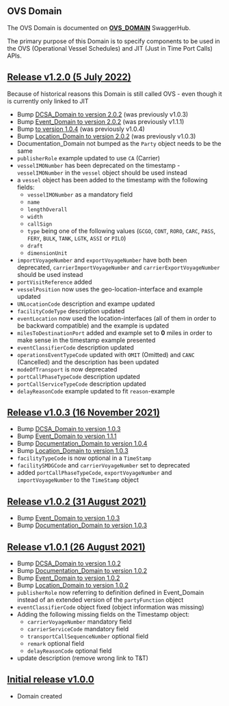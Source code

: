 ## OVS Domain

The OVS Domain is documented on [**OVS_DOMAIN**](https://app.swaggerhub.com/domains-docs/dcsaorg/OVS_DOMAIN) SwaggerHub.

The primary purpose of this Domain is to specify components to be used in the OVS (Operational Vessel Schedules) and JIT (Just in Time Port Calls) APIs.

<a name="v120"></a>[Release v1.2.0 (5 July 2022)](https://app.swaggerhub.com/domains-docs/dcsaorg/OVS_DOMAIN/1.2.0)
---
Because of historical reasons this Domain is still called OVS - even though it is currently only linked to JIT

- Bump [DCSA_Domain to version 2.0.2](https://github.com/dcsaorg/DCSA-OpenAPI/tree/master/domain/event#v202) (was previously v1.0.3)
- Bump [Event_Domain to version 2.0.2](https://github.com/dcsaorg/DCSA-OpenAPI/tree/master/domain/event#v202) (was previously v1.1.1)
- Bump [ to version 1.0.4](https://github.com/dcsaorg/DCSA-OpenAPI/tree/master/domain/documentation#v104) (was previously v1.0.4)
- Bump [Location_Domain to version 2.0.2](https://github.com/dcsaorg/DCSA-OpenAPI/tree/master/domain/location#v202) (was previously v1.0.3)
- Documentation_Domain not bumped as the `Party` object needs to be the same
- `publisherRole` example updated to use `CA` (Carrier)
- `vesselIMONumber` has been deprecated on the timestamp - `vesselIMONumber` in the `vessel` object should be used instead
- a `vessel` object has been added to the timestamp with the following fields:
  - `vesselIMONumber` as a mandatory field
  - `name`
  - `lengthOverall`
  - `width`
  - `callSign`
  - `type` being one of the following values (`GCGO`, `CONT`, `RORO`, `CARC`, `PASS`, `FERY`, `BULK`, `TANK`, `LGTK`, `ASSI` or `PILO`)
  - `draft`
  - `dimensionUnit`
- `importVoyageNumber` and `exportVoyageNumber` have both been deprecated, `carrierImportVoyageNumber` and `carrierExportVoyageNumber` should be used instead
- `portVisitReference` added
- `vesselPosition` now uses the geo-location-interface and example updated
- `UNLocationCode` description and exampe updated
- `facilityCodeType` description updated
- `eventLocation` now used the location-interfaces (all of them in order to be backward compatible) and the example is updated
- `milesToDestinationPort` added and example set to **0** miles in order to make sense in the timestamp example presented
- `eventClassifierCode` description updated
- `operationsEventTypeCode` updated with `OMIT` (Omitted) and `CANC` (Cancelled) and the description has been updated
- `modeOfTransport` is now deprecated
- `portCallPhaseTypeCode` description updated
- `portCallServiceTypeCode` description updated
- `delayReasonCode` example updated to fit `reason`-example

<a name="v103"></a>[Release v1.0.3 (16 November 2021)](https://app.swaggerhub.com/domains-docs/dcsaorg/OVS_DOMAIN/1.0.3)
---
- Bump [DCSA_Domain to version 1.0.3](https://github.com/dcsaorg/DCSA-OpenAPI/tree/master/domain/event#v103)
- Bump [Event_Domain to version 1.1.1](https://github.com/dcsaorg/DCSA-OpenAPI/tree/master/domain/event#v111)
- Bump [Documentation_Domain to version 1.0.4](https://github.com/dcsaorg/DCSA-OpenAPI/tree/master/domain/documentation#v104)
- Bump [Location_Domain to version 1.0.3](https://github.com/dcsaorg/DCSA-OpenAPI/tree/master/domain/location#v103)
- `facilityTypeCode` is now optional in a `TimeStamp`
- `facilitySMDGCode` and `carrierVoyageNumber` set to deprecated
- added `portCallPhaseTypeCode`, `exportVoyageNumber` and `importVoyageNumber` to the `TimeStamp` object

<a name="v102"></a>[Release v1.0.2 (31 August 2021)](https://app.swaggerhub.com/domains-docs/dcsaorg/OVS_DOMAIN/1.0.2)
---
- Bump [Event_Domain to version 1.0.3](https://github.com/dcsaorg/DCSA-OpenAPI/tree/master/domain/event#v103)
- Bump [Documentation_Domain to version 1.0.3](https://github.com/dcsaorg/DCSA-OpenAPI/tree/master/domain/documentation#v103)

<a name="v101"></a>[Release v1.0.1 (26 August 2021)](https://app.swaggerhub.com/domains-docs/dcsaorg/OVS_DOMAIN/1.0.1)
---
- Bump [DCSA_Domain to version 1.0.2](https://github.com/dcsaorg/DCSA-OpenAPI/tree/master/domain/dcsa#v102)
- Bump [Documentation_Domain to version 1.0.2](https://github.com/dcsaorg/DCSA-OpenAPI/tree/master/domain/documentation#v102)
- Bump [Event_Domain to version 1.0.2](https://github.com/dcsaorg/DCSA-OpenAPI/tree/master/domain/event#v102)
- Bump [Location_Domain to version 1.0.2](https://github.com/dcsaorg/DCSA-OpenAPI/tree/master/domain/location#v102)
- `publisherRole` now referring to definition defined in Event_Domain instead of an extended version of the `partyFunction` object
- `eventClassifierCode` object fixed (object information was missing)
- Adding the following missing fields on the Timestamp object:
  - `carrierVoyageNumber` mandatory field
  - `carrierServiceCode` mandatory field
  - `transportCallSequenceNumber` optional field
  - `remark` optional field
  - `delayReasonCode` optional field
- update description (remove wrong link to T&T)

<a name="v100"></a>[Initial release v1.0.0](https://app.swaggerhub.com/domains-docs/dcsaorg/OVS_DOMAIN/1.0.0)
---
- Domain created
